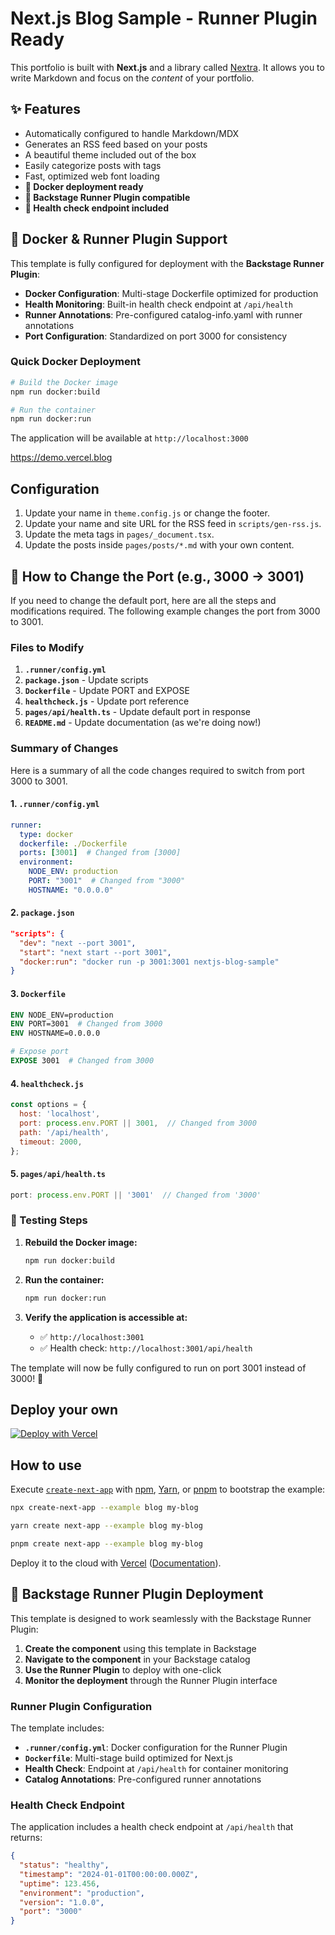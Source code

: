 # Next.js Blog Sample - Runner Plugin Ready

This portfolio is built with **Next.js** and a library called [Nextra](https://nextra.vercel.app/). It allows you to write Markdown and focus on the _content_ of your portfolio.

## ✨ Features

-   Automatically configured to handle Markdown/MDX
-   Generates an RSS feed based on your posts
-   A beautiful theme included out of the box
-   Easily categorize posts with tags
-   Fast, optimized web font loading
-   **🐳 Docker deployment ready**
-   **🚀 Backstage Runner Plugin compatible**
-   **💚 Health check endpoint included**

## 🐳 Docker & Runner Plugin Support

This template is fully configured for deployment with the **Backstage Runner Plugin**:

-   **Docker Configuration**: Multi-stage Dockerfile optimized for production
-   **Health Monitoring**: Built-in health check endpoint at `/api/health`
-   **Runner Annotations**: Pre-configured catalog-info.yaml with runner annotations
-   **Port Configuration**: Standardized on port 3000 for consistency

### Quick Docker Deployment

```bash
# Build the Docker image
npm run docker:build

# Run the container
npm run docker:run
```

The application will be available at `http://localhost:3000`

https://demo.vercel.blog

## Configuration

1.  Update your name in `theme.config.js` or change the footer.
2.  Update your name and site URL for the RSS feed in `scripts/gen-rss.js`.
3.  Update the meta tags in `pages/_document.tsx`.
4.  Update the posts inside `pages/posts/*.md` with your own content.

## 🔧 How to Change the Port (e.g., 3000 → 3001)

If you need to change the default port, here are all the steps and modifications required. The following example changes the port from 3000 to 3001.

### **Files to Modify**

1.  **`.runner/config.yml`**
2.  **`package.json`** - Update scripts
3.  **`Dockerfile`** - Update PORT and EXPOSE
4.  **`healthcheck.js`** - Update port reference
5.  **`pages/api/health.ts`** - Update default port in response
6.  **`README.md`** - Update documentation (as we're doing now!)

### **Summary of Changes**

Here is a summary of all the code changes required to switch from port 3000 to 3001.

#### 1. **`.runner/config.yml`**

```yaml
runner:
  type: docker
  dockerfile: ./Dockerfile
  ports: [3001]  # Changed from [3000]
  environment:
    NODE_ENV: production
    PORT: "3001"  # Changed from "3000"
    HOSTNAME: "0.0.0.0"
```

#### 2. **`package.json`**

```json
"scripts": {
  "dev": "next --port 3001",
  "start": "next start --port 3001",
  "docker:run": "docker run -p 3001:3001 nextjs-blog-sample"
}
```

#### 3. **`Dockerfile`**

```dockerfile
ENV NODE_ENV=production
ENV PORT=3001  # Changed from 3000
ENV HOSTNAME=0.0.0.0

# Expose port
EXPOSE 3001  # Changed from 3000
```

#### 4. **`healthcheck.js`**

```javascript
const options = {
  host: 'localhost',
  port: process.env.PORT || 3001,  // Changed from 3000
  path: '/api/health',
  timeout: 2000,
};
```

#### 5. **`pages/api/health.ts`**

```typescript
port: process.env.PORT || '3001'  // Changed from '3000'
```

### **🚀 Testing Steps**

1.  **Rebuild the Docker image:**
    ```bash
    npm run docker:build
    ```

2.  **Run the container:**
    ```bash
    npm run docker:run
    ```

3.  **Verify the application is accessible at:**
    -   ✅ `http://localhost:3001`
    -   ✅ Health check: `http://localhost:3001/api/health`

The template will now be fully configured to run on port 3001 instead of 3000! 🎉

## Deploy your own

[![Deploy with Vercel](https://vercel.com/button)](https://vercel.com/new/clone?repository-url=https://github.com/vercel/next.js/tree/canary/examples/blog&project-name=portfolio&repository-name=portfolio)

## How to use

Execute [`create-next-app`](https://github.com/vercel/next.js/tree/canary/packages/create-next-app) with [npm](https://docs.npmjs.com/cli/init), [Yarn](https://yarnpkg.com/lang/en/docs/cli/create/), or [pnpm](https://pnpm.io) to bootstrap the example:

```bash
npx create-next-app --example blog my-blog
```

```bash
yarn create next-app --example blog my-blog
```

```bash
pnpm create next-app --example blog my-blog
```

Deploy it to the cloud with [Vercel](https://vercel.com/new?utm_source=github&utm_medium=readme&utm_campaign=next-example) ([Documentation](https://nextjs.org/docs/deployment)).

## 🚀 Backstage Runner Plugin Deployment

This template is designed to work seamlessly with the Backstage Runner Plugin:

1.  **Create the component** using this template in Backstage
2.  **Navigate to the component** in your Backstage catalog
3.  **Use the Runner Plugin** to deploy with one-click
4.  **Monitor the deployment** through the Runner Plugin interface

### Runner Plugin Configuration

The template includes:

-   **`.runner/config.yml`**: Docker configuration for the Runner Plugin
-   **`Dockerfile`**: Multi-stage build optimized for Next.js
-   **Health Check**: Endpoint at `/api/health` for container monitoring
-   **Catalog Annotations**: Pre-configured runner annotations

### Health Check Endpoint

The application includes a health check endpoint at `/api/health` that returns:

```json
{
  "status": "healthy",
  "timestamp": "2024-01-01T00:00:00.000Z",
  "uptime": 123.456,
  "environment": "production",
  "version": "1.0.0",
  "port": "3000"
}
```